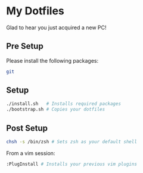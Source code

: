 # My Dotfiles

Glad to hear you just acquired a new PC!

## Pre Setup

Please install the following packages:

```sh
git
```

## Setup

```sh
./install.sh   # Installs required packages
./bootstrap.sh # Copies your dotfiles
```

## Post Setup

```sh
chsh -s /bin/zsh # Sets zsh as your default shell
```

From a vim session:

```sh
:PlugInstall # Installs your previous vim plugins
```
